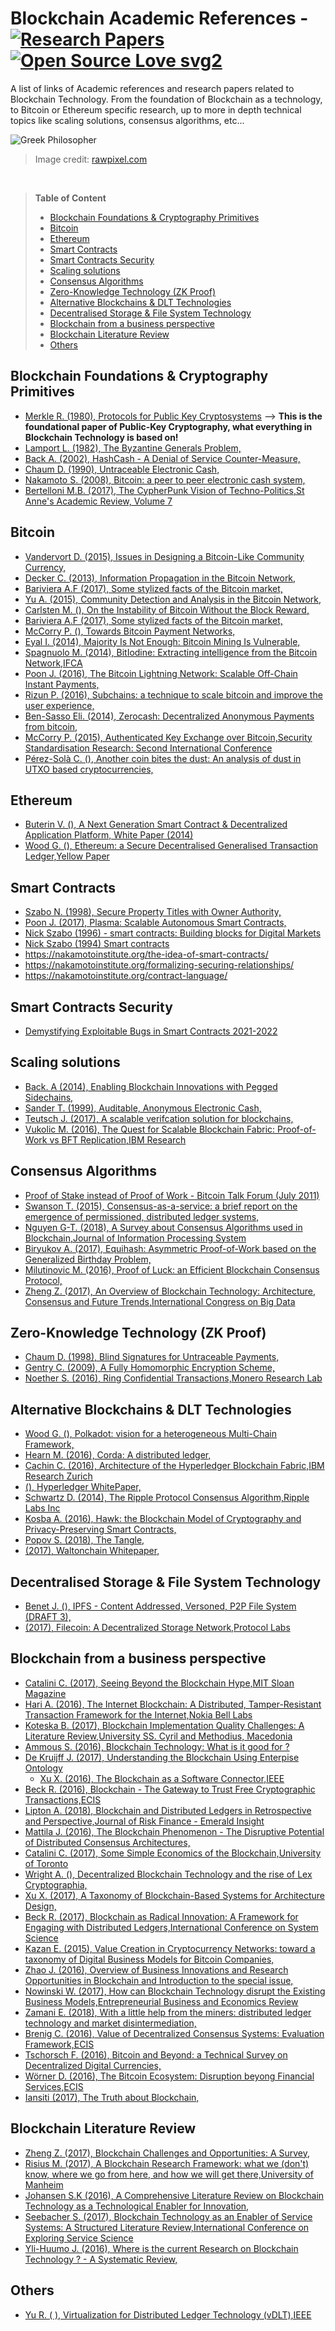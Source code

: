 # Blockchain Academic References - [![Research Papers](https://img.shields.io/badge/Total_Research_Papers-103-<COLOR>.svg)](https://shields.io/) [![Open Source Love svg2](https://badges.frapsoft.com/os/v2/open-source.svg?v=103)](https://github.com/ellerbrock/open-source-badges/)

A list of links of Academic references and research papers related to Blockchain Technology. From the foundation of Blockchain as a technology, to Bitcoin or Ethereum specific research, up to more in depth technical topics like scaling solutions, consensus algorithms, etc...

![Greek Philosopher](https://images.rawpixel.com/image_800/czNmcy1wcml2YXRlL3Jhd3BpeGVsX2ltYWdlcy93ZWJzaXRlX2NvbnRlbnQvam9iNjY3LTgyLXhfMS5qcGc.jpg?s=9ZQdmlNtbcvds7_Ww9fcQUC0-epeZk_GkAUpvAgvv_s)
> Image credit: [rawpixel.com](https://images.rawpixel.com/image_800/czNmcy1wcml2YXRlL3Jhd3BpeGVsX2ltYWdlcy93ZWJzaXRlX2NvbnRlbnQvam9iNjY3LTgyLXhfMS5qcGc.jpg?s=9ZQdmlNtbcvds7_Ww9fcQUC0-epeZk_GkAUpvAgvv_s)

<br/>

> **Table of Content**
>
> * [Blockchain Foundations & Cryptography Primitives](#blockchain-foundations-&-cryptography-primitives)
> * [Bitcoin](#bitcoin)
> * [Ethereum](#ethereum)
> * [Smart Contracts](#smart-contracts)
> * [Smart Contracts Security](#smart-contracts-security)
> * [Scaling solutions](#scaling-solutions)
> * [Consensus Algorithms](#consensus-algorithms)
> * [Zero-Knowledge Technology (ZK Proof)](#zero-knowledge-technology--zk-proof-)
> * [Alternative Blockchains & DLT Technologies](#alternative-blockchains---dlt-technologies)
> * [Decentralised Storage & File System Technology](#decentralised-storage---file-system-technology)
> * [Blockchain from a business perspective](#blockchain-from-a-business-perspective)
> * [Blockchain Literature Review](#blockchain-literature-review)
> * [Others](#others)


## Blockchain Foundations & Cryptography Primitives

- [Merkle R. (1980), Protocols for Public Key Cryptosystems](https://www.ralphmerkle.com/papers/Protocols.pdf) --> **This is the foundational paper of Public-Key Cryptography, what everything in Blockchain Technology is based on!**
- [Lamport L. (1982), The Byzantine Generals Problem,](https://lamport.azurewebsites.net/pubs/byz.pdf)
- [Back A. (2002), HashCash - A Denial of Service Counter-Measure,](http://www.hashcash.org/papers/hashcash.pdf)
- [Chaum D. (1990), Untraceable Electronic Cash,](https://dl.acm.org/doi/pdf/10.5555/88314.88969)
- [Nakamoto S. (2008), Bitcoin: a peer to peer electronic cash system,](https://www.ussc.gov/sites/default/files/pdf/training/annual-national-training-seminar/2018/Emerging_Tech_Bitcoin_Crypto.pdf)
- [Bertelloni M.B. (2017), The CypherPunk Vision of Techno-Politics,St Anne's Academic Review, Volume 7](https://st-annes-mcr.org.uk/wp-content/uploads/2013/09/STAAR-7-2017-4.-Barrett-Bertelloni.pdf)

## Bitcoin

- [Vandervort D. (2015), Issues in Designing a Bitcoin-Like Community Currency,](https://fc15.ifca.ai/preproceedings/bitcoin/paper_2.pdf)
- [Decker C. (2013), Information Propagation in the Bitcoin Network,](https://www.dpss.inesc-id.pt/~ler/docencia/rcs1314/papers/P2P2013_041.pdf)
- [Bariviera A.F (2017), Some stylized facts of the Bitcoin market,](https://arxiv.org/pdf/1708.04532.pdf)
- [Yu A. (2015), Community Detection and Analysis in the Bitcoin Network,](https://www.mdpi.com/1099-4300/25/7/1069/pdf)
- [Carlsten M. (), On the Instability of Bitcoin Without the Block Reward,](https://www.cs.princeton.edu/~arvindn/publications/mining_CCS.pdf)
- [Bariviera A.F (2017), Some stylized facts of the Bitcoin market,](https://arxiv.org/pdf/1708.04532.pdf)
- [McCorry P. (), Towards Bitcoin Payment Networks,](https://eprint.iacr.org/2016/408.pdf)
- [Eyal I. (2014), Majority Is Not Enough: Bitcoin Mining Is Vulnerable,](https://www.cs.cornell.edu/~ie53/publications/btcProcFC.pdf)
- [Spagnuolo M. (2014), BitIodine: Extracting intelligence from the Bitcoin Network,IFCA](https://www.ifca.ai/fc14/papers/fc14_submission_11.pdf)
- [Poon J. (2016), The Bitcoin Lightning Network: Scalable Off-Chain Instant Payments,](https://lightning.network/lightning-network-paper.pdf)
- [Rizun P. (2016), Subchains: a technique to scale bitcoin and improve the user experience,](https://www.bitcoinunlimited.info/resources/subchains.pdf)
- [Ben-Sasso Eli. (2014), Zerocash: Decentralized Anonymous Payments from bitcoin,](https://www.ieee-security.org/TC/SP2014/papers/Zerocash_c_DecentralizedAnonymousPaymentsfromBitcoin.pdf)
- [McCorry P. (2015), Authenticated Key Exchange over Bitcoin,Security Standardisation Research: Second International Conference](https://eprint.iacr.org/2015/308.pdf)
- [Pérez-Solà C. (), Another coin bites the dust: An analysis of dust in UTXO based cryptocurrencies,](https://eprint.iacr.org/2018/513.pdf)

## Ethereum

- [Buterin V. (), A Next Generation Smart Contract & Decentralized Application Platform, White Paper (2014)](https://ethereum.org/669c9e2e2027310b6b3cdce6e1c52962/Ethereum_Whitepaper_-_Buterin_2014.pdf)
- [Wood G. (), Ethereum: a Secure Decentralised Generalised Transaction Ledger,Yellow Paper](https://ethereum.github.io/yellowpaper/paper.pdf)

## Smart Contracts

- [Szabo N. (1998), Secure Property Titles with Owner Authority,](https://blog.infocruncher.com/resources/ethereum-whitepaper-annotated/Secure%20Property%20Titles%20with%20Owner%20Authority%20(1998).pdf)
- [Poon J. (2017), Plasma: Scalable Autonomous Smart Contracts,](https://www.plasma.io/plasma.pdf)
- [Nick Szabo (1996) - smart contracts: Building blocks for Digital Markets](https://www.fon.hum.uva.nl/rob/Courses/InformationInSpeech/CDROM/Literature/LOTwinterschool2006/szabo.best.vwh.net/smart_contracts_2.html)
- [Nick Szabo (1994) Smart contracts](https://www.fon.hum.uva.nl/rob/Courses/InformationInSpeech/CDROM/Literature/LOTwinterschool2006/szabo.best.vwh.net/smart.contracts.html)
- https://nakamotoinstitute.org/the-idea-of-smart-contracts/
- https://nakamotoinstitute.org/formalizing-securing-relationships/
- https://nakamotoinstitute.org/contract-language/
 
## Smart Contracts Security
- [Demystifying Exploitable Bugs in Smart Contracts 2021-2022](https://www.cs.purdue.edu/homes/zhan3299/res/ICSE23.pdf)

## Scaling solutions

- [Back. A (2014), Enabling Blockchain Innovations with Pegged Sidechains,](https://blockstream.com/sidechains.pdf)
- [Sander T. (1999), Auditable, Anonymous Electronic Cash,](https://www.cs.tau.ac.il/~amnon/Papers/ST.crypto99.pdf)
- [Teutsch J. (2017), A scalable verifcation solution for blockchains,](https://people.cs.uchicago.edu/~teutsch/papers/truebit.pdf)
- [Vukolic M. (2016), The Quest for Scalable Blockchain Fabric: Proof-of-Work vs BFT Replication,IBM Research](https://vukolic.github.io/iNetSec_2015.pdf)


## Consensus Algorithms

- [Proof of Stake instead of Proof of Work - Bitcoin Talk Forum (July 2011)](https://bitcointalk.org/index.php?topic=27787.0)
- [Swanson T. (2015), Consensus-as-a-service: a brief report on the emergence of permissioned, distributed ledger systems,](https://www.ofnumbers.com/wp-content/uploads/2015/04/Permissioned-distributed-ledgers.pdf)
- [Nguyen G-T. (2018), A Survey about Consensus Algorithms used in Blockchain,Journal of Information Processing System](https://s3.ap-northeast-2.amazonaws.com/journal-home/journal/jips/fullText/90/jips_530.pdf)
- [Biryukov A. (2017), Equihash: Asymmetric Proof-of-Work based on the Generalized Birthday Problem,](https://core.ac.uk/download/pdf/31227294.pdf)
- [Milutinovic M. (2016), Proof of Luck: an Efficient Blockchain Consensus Protocol,](https://eprint.iacr.org/2017/249.pdf)
- [Zheng Z. (2017), An Overview of Blockchain Technology: Architecture, Consensus and Future Trends,International Congress on Big Data](https://www.henrylab.net/wp-content/uploads/2017/10/blockchain-conference-2017.pdf)

## Zero-Knowledge Technology (ZK Proof)

- [Chaum D. (1998), Blind Signatures for Untraceable Payments,](https://sceweb.sce.uhcl.edu/yang/teaching/csci5234WebSecurityFall2011/Chaum-blind-signatures.PDF)
- [Gentry C. (2009), A Fully Homomorphic Encryption Scheme,](https://crypto.stanford.edu/craig/craig-thesis.pdf)
- [Noether S. (2016), Ring Confidential Transactions,Monero Research Lab](https://ledger.pitt.edu/ojs/ledger/article/download/34/61/394#:~:text=The%20Ring%20CT%20protocol%20is,amount%20in%20a%20given%20transaction.)


## Alternative Blockchains & DLT Technologies

- [Wood G. (), Polkadot: vision for a heterogeneous Multi-Chain Framework,](https://www.the-blockchain.com/docs/Gavin%20Wood%20-%20Polkadot%20-%20%20Vision%20For%20A%20Heterogeneous%20Multi-chain%20Framework.pdf)
- [Hearn M. (2016), Corda: A distributed ledger,](https://www.corda.net/content/corda-technical-whitepaper.pdf)
- [Cachin C. (2016), Architecture of the Hyperledger Blockchain Fabric,IBM Research Zurich](https://www.zurich.ibm.com/dccl/papers/cachin_dccl.pdf)
- [ (), Hyperledger WhitePaper,](https://blockchainlab.com/pdf/Hyperledger%20Whitepaper.pdf)
- [Schwartz D. (2014), The Ripple Protocol Consensus Algorithm,Ripple Labs Inc](https://ripple.com/files/ripple_consensus_whitepaper.pdf)
- [Kosba A. (2016), Hawk: the Blockchain Model of Cryptography and Privacy-Preserving Smart Contracts,](https://eprint.iacr.org/2015/675.pdf)
- [Popov S. (2018), The Tangle,](https://assets.ctfassets.net/r1dr6vzfxhev/2t4uxvsIqk0EUau6g2sw0g/45eae33637ca92f85dd9f4a3a218e1ec/iota1_4_3.pdf)
- [ (2017), Waltonchain Whitepaper,](https://www.waltonchain.org/pdf/5edf3d0304205.pdf)

## Decentralised Storage & File System Technology

- [Benet J. (), IPFS - Content Addressed, Versoned, P2P File System (DRAFT 3),](https://ipfs.io/ipfs/QmV9tSDx9UiPeWExXEeH6aoDvmihvx6jD5eLb4jbTaKGps)
- [ (2017), Filecoin: A Decentralized Storage Network,Protocol Labs](https://filecoin.io/filecoin.pdf)

## Blockchain from a business perspective

- [Catalini C. (2017), Seeing Beyond the Blockchain Hype,MIT Sloan Magazine](https://www.proquest.com/openview/27d54ad979f5570e3eac86a9c0ab68d2/1.pdf?pq-origsite=gscholar&cbl=26142)
- [Hari A. (2016), The Internet Blockchain: A Distributed, Tamper-Resistant Transaction Framework for the Internet,Nokia Bell Labs](https://sands.kaust.edu.sa/classes/CS390G/S17/papers/InternetBlockchain.pdf)
- [Koteska B. (2017), Blockchain Implementation Quality Challenges: A Literature Review,University SS. Cyril and Methodius, Macedonia](https://ceur-ws.org/Vol-1938/paper-kot.pdf)
- [Ammous S. (2016), Blockchain Technology: What is it good for ?](https://web.archive.org/web/20180921223508id_/http://wvuieeepes.org:80/ee335/papers/SSRN-id2832751.pdf)
- [De Kruijff J. (2017), Understanding the Blockchain Using Enterpise Ontology](https://link.springer.com/chapter/10.1007/978-3-319-59536-8_3)
  - [Xu X. (2016), The Blockchain as a Software Connector,IEEE](https://ieeexplore.ieee.org/document/7516828)
- [Beck R. (2016), Blockchain - The Gateway to Trust Free Cryptographic Transactions,ECIS](https://pure.itu.dk/ws/portalfiles/portal/81041470/ECIS_Format_Blockchain_paper_160330.pdf)
- [Lipton A. (2018), Blockchain and Distributed Ledgers in Retrospective and Perspective,Journal of Risk Finance - Emerald Insight](https://arxiv.org/pdf/1703.01505.pdf)
- [Mattila J. (2016), The Blockchain Phenomenon - The Disruptive Potential of Distributed Consensus Architectures,](https://brie.berkeley.edu/sites/default/files/juri-mattila-.pdf)
- [Catalini C. (2017), Some Simple Economics of the Blockchain,University of Toronto](https://www.nber.org/system/files/working_papers/w22952/w22952.pdf)
- [Wright A. (), Decentralized Blockchain Technology and the rise of Lex Cryptographia,](https://www.weusecoins.com/assets/pdf/library/Decentralized%20Blockchain%20Technology%20And%20The%20Rise%20Of%20Lex%20Cryptographia.pdf)
- [Xu X. (2017), A Taxonomy of Blockchain-Based Systems for Architecture Design,](https://design.inf.usi.ch/sites/default/files/biblio/icsa2017-blockchain.pdf)
- [Beck R. (2017), Blockchain as Radical Innovation: A Framework for Engaging with Distributed Ledgers,International Conference on System Science](https://scholarspace.manoa.hawaii.edu/server/api/core/bitstreams/86612670-480d-4e1d-8b39-b00e3cfe4234/content)
- [Kazan E. (2015), Value Creation in Cryptocurrency Networks: toward a taxonomy of Digital Business Models for Bitcoin Companies, ](https://www.researchgate.net/profile/Erol-Kazan/publication/278728722_Value_Creation_in_Cryptocurrency_Networks_Towards_A_Taxonomy_of_Digital_Business_Models_for_Bitcoin_Companies/links/55849a1c08ae7bc2f4483fee/Value-Creation-in-Cryptocurrency-Networks-Towards-A-Taxonomy-of-Digital-Business-Models-for-Bitcoin-Companies.pdf)
- [Zhao J. (2016), Overview of Business Innovations and Research Opportunities in Blockchain and Introduction to the special issue,](https://jfin-swufe.springeropen.com/articles/10.1186/s40854-016-0049-2)
- [Nowinski W. (2017), How can Blockchain Technology disrupt the Existing Business Models,Entrepreneurial Business and Economics Review](https://eber.uek.krakow.pl/index.php/eber/article/view/270/pdf)
- [Zamani E. (2018), With a little help from the miners: distributed ledger technology and market disintermediation,](https://eclass.aegean.gr/modules/document/file.php/TNEY202/IMDS-Giaglis%20BC.pdf)
- [Brenig C. (2016), Value of Decentralized Consensus Systems: Evaluation Framework,ECIS](https://web.archive.org/web/20200322232019id_/https://aisel.aisnet.org/cgi/viewcontent.cgi?article=1082&context=ecis2016_rp)
- [Tschorsch F. (2016), Bitcoin and Beyond: a Technical Survey on Decentralized Digital Currencies,](https://eprint.iacr.org/2015/464.pdf)
- [Wörner D. (2016), The Bitcoin Ecosystem: Disruption beyong Financial Services,ECIS](https://www.researchgate.net/profile/Dominik-Bilgeri/publication/317304739_The_Bitcoin_Ecosystem_Disruption_Beyond_Financial_Services/links/5a706839a6fdcc33daa8b7b9/The-Bitcoin-Ecosystem-Disruption-Beyond-Financial-Services.pdf)
- [Iansiti (2017), The Truth about Blockchain,](https://enterprisersproject.com/sites/default/files/the_truth_about_blockchain.pdf)

## Blockchain Literature Review

- [Zheng Z. (2017), Blockchain Challenges and Opportunities: A Survey,](https://www.henrylab.net/wp-content/uploads/2017/10/blockchain.pdf)
- [Risius M. (2017), A Blockchain Research Framework: what we (don't) know, where we go from here, and how we will get there,University of Manheim](https://core.ac.uk/download/pdf/301373858.pdf)
- [Johansen S.K (2016), A Comprehensive Literature Review on Blockchain Technology as a Technological Enabler for Innovation,](https://www.researchgate.net/profile/Stefan-Johansen/publication/312592741_A_Comprehensive_Literature_Review_on_the_Blockchain_Technology_as_an_Technological_Enabler_for_Innovation/links/5a54c2f7a6fdcc51a61a57e5/A-Comprehensive-Literature-Review-on-the-Blockchain-Technology-as-an-Technological-Enabler-for-Innovation.pdf)
- [Seebacher S. (2017), Blockchain Technology as an Enabler of Service Systems: A Structured Literature Review,International Conference on Exploring Service Science](https://www.researchgate.net/profile/Stefan-Seebacher/publication/315858662_Blockchain_Technology_as_an_Enabler_of_Service_Systems_A_Structured_Literature_Review/links/5abcad94aca27222c753ee77/Blockchain-Technology-as-an-Enabler-of-Service-Systems-A-Structured-Literature-Review.pdf)
- [Yli-Huumo J. (2016), Where is the current Research on Blockchain Technology ? - A Systematic Review,](https://journals.plos.org/plosone/article/file?id=10.1371/journal.pone.0163477&type=printable)

## Others

- [Yu R. ( ), Virtualization for Distributed Ledger Technology (vDLT),IEEE](https://core.ac.uk/download/pdf/217570748.pdf)








